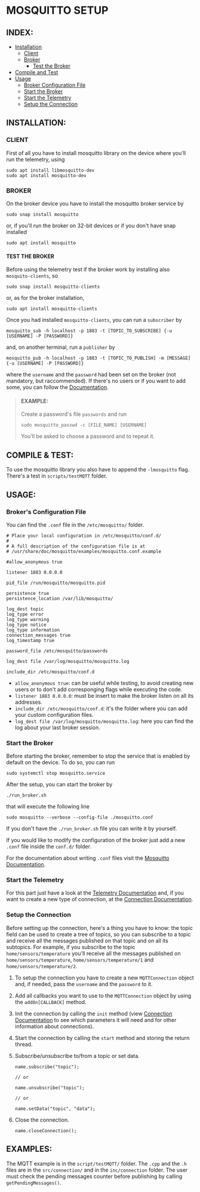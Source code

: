 # MOSQUITTO SETUP

## INDEX:
- [Installation](#installation)
    - [Client](#client)
    - [Broker](#broker)
        - [Test the Broker](#test-the-broker)
- [Compile and Test](#compile--test)
- [Usage](#usage)
    - [Broker Configuration File](#brokers-configuration-file)
    - [Start the Broker](#start-the-broker)
    - [Start the Telemetry](#start-the-telemetry)
    - [Setup the Connection](#setup-the-connection)

## INSTALLATION:
### CLIENT
First of all you have to install mosquitto library on the device where
you'll run the telemetry, using
```
sudo apt install libmosquitto-dev
sudo apt install mosquitto-dev
```

### BROKER
On the broker device you have to install the mosquitto broker service by
```
sudo snap install mosquitto
```

or, if you'll run the broker on 32-bit devices or if you don't have snap installed
```
sudo apt install mosquitto
```

#### TEST THE BROKER
Before using the telemetry test if the broker work by installing also
`mosquito-clients`, so
```
sudo snap install mosquitto-clients
```
or, as for the broker installation,
```
sudo apt install mosquitto-clients
```
Once you had installed `mosquitto-clients`, you can run a
`subscriber` by
```
mosquitto_sub -h localhost -p 1883 -t [TOPIC_TO_SUBSCRIBE] {-u [USERNAME] -P [PASSWORD]}
```
and, on another terminal, run a `publisher` by
```
mosquitto_pub -h localhost -p 1883 -t [TOPIC_TO_PUBLISH] -m [MESSAGE] {-u [USERNAME] -P [PASSWORD]}
```
where the `username` and the `password` had been set on the broker (not
mandatory, but raccommended). If there's no users or if you want to add
some, you can follow the [Documentation](https://mosquitto.org/man/mosquitto_passwd-1.html).

>#### EXAMPLE:
>Create a password's file `passwords` and run
>```
>sudo mosquitto_passwd -c [FILE_NAME] [USERNAME]
>```
>You'll be asked to choose a password and to repeat it.

## COMPILE & TEST:
To use the mosquitto library you also have to append the
`-lmosquitto` flag.
There's a test in `scripts/testMQTT` folder.

## USAGE:
### Broker's Configuration File
You can find the `.conf` file in the `/etc/mosquitto/` folder.
```
# Place your local configuration in /etc/mosquitto/conf.d/
#
# A full description of the configuration file is at
# /usr/share/doc/mosquitto/examples/mosquitto.conf.example

#allow_anonymous true

listener 1883 0.0.0.0

pid_file /run/mosquitto/mosquitto.pid

persistence true
persistence_location /var/lib/mosquitto/

log_dest topic
log_type error
log_type warning
log_type notice
log_type information
connection_messages true
log_timestamp true

password_file /etc/mosquitto/passwords

log_dest file /var/log/mosquitto/mosquitto.log

include_dir /etc/mosquitto/conf.d
```
- `allow_anonymous true`: can be useful while testing, to avoid creating
new users or to don't add corresponging flags while executing the code.
- `listener 1883 0.0.0.0`: must be insert to make the broker listen on
all its addresses.
- `include_dir /etc/mosquitto/conf.d`: it's the folder where you can
add your custom configuration files.
- `log_dest file /var/log/mosquitto/mosquitto.log`: here you can find
the log about your last broker session.

### Start the Broker
Before starting the broker, remember to stop the service that is enabled
by default on the device. To do so, you can run
```
sudo systemctl stop mosquitto.service
```
After the setup, you can start the broker by
```
./run_broker.sh
```
that will execute the following line
```
sudo mosquitto --verbose --config-file ./mosquitto.conf
```
If you don't have the `./run_broker.sh` file you can write it by yourself.

If you would like to modify the configuration of the broker just add a
new `.conf` file inside the `conf.d/` folder.

For the documentation about writing `.conf` files visit the
[Mosquitto Documentation](https://mosquitto.org/man/mosquitto-conf-5.html).

### Start the Telemetry
For this part just have a look at the [Telemetry Documentation](https://github.com/eagletrt/telemetry/tree/main/docs/index.md)
and, if you want to create a new type of connection, at the
[Connection Documentation](connection.md).

### Setup the Connection
Before setting up the connection, here's a thing you have to know:
the topic field can be used to create a tree of topics, so you can
subscribe to a topic and receive all the messages published on that
topic and on all its subtopics. For example, if you subscribe to the
topic `home/sensors/temperature` you'll receive all the messages
published on `home/sensors/temperature`, `home/sensors/temperature/1`
and `home/sensors/temperature/2`.
1. To setup the connection you have to create a new `MQTTConnection`
object and, if needed, pass the `username` and the `password` to it.

2. Add all callbacks you want to use to the `MQTTConnection` object by using the `addOn[CALLBACK]` method.

3. Init the connection by calling the `init` method
(view [Connection Documentation](connection.md) to see which
parameters it will need and for other information about connections).

4. Start the connection by calling the `start` method and storing the
return thread.

5. Subscribe/unsubscribe to/from a topic or set data.
    ```
    name.subscribe("topic");

    // or

    name.unsubscribe("topic");

    // or

    name.setData("topic", "data");
    ```

6. Close the connection.
    ```
    name.closeConnection();
    ```

## EXAMPLES:
The MQTT example is in the `script/testMQTT/` folder.
The `.cpp` and the `.h` files are in the `src/connection/` and in the
`inc/connection` folder. The user must check the pending messages
counter before publishing by calling `getPendingMessages()`.
